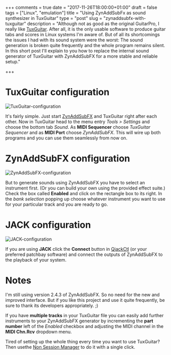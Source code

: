 +++
comments = true
date = "2017-11-26T18:00:00+01:00"
draft = false
tags = ["Linux", "emulation"]
title = "Using ZynAddSubFx as sound synthesizer in TuxGuitar"
type = "post"
slug = "zynaddsubfx-with-tuxguitar"
description = "Although not as good as the original GuitarPro, I really like [TuxGuitar](https://sourceforge.net/projects/tuxguitar/). After all, it is the only usable software to produce guitar tabs and scores in Linux systems I'm aware of. But of all its shortcomings the issues I had with its sound system were the worst: The sound generation is broken quite frequently and the whole program remains silent. In this short post I'll explain to you how to replace the internal sound generator of TuxGuitar with ZynAddSubFX for a more stable and reliable setup."

+++

# TuxGuitar configuration

![TuxGuitar-configuration](/thegreatwhiteshark.music.io/images/posts/2017/tuxguitar-using-zynaddsubfx/tuxguitar-configuration.jpeg)

It's fairly simple. Just start
[ZynAddSubFX](http://zynaddsubfx.sourceforge.net/) and TuxGuitar right
after each other. Now in TuxGuitar head to the menu entry *Tools >
Settings* and choose the bottom tab *Sound*. As **MIDI Sequencer**
choose *TuxGuitar Sequencer* and as **MIDI Port** choose
*ZynAddSubFX*. This will wire up both programs and you can use them
seamlessly from now on.

# ZynAddSubFX configuration

![ZynAddSubFX-configuration](/thegreatwhiteshark.music.io/images/posts/2017/tuxguitar-using-zynaddsubfx/zynaddsubfx-configuration.jpeg)

But to generate sounds using ZynAddSubFX you have to select an
instrument first. (Or you can build your own using the provided effect
suite.) Check the box called **Enabled** and click on the rectangle box
to its right. In the *bank selection* popping up choose whatever
instrument you want to use for your particular track and you are ready
to go.

# JACK configuration

![JACK-configuration](/thegreatwhiteshark.music.io/images/posts/2017/tuxguitar-using-zynaddsubfx/zynaddsubfx-configuration.jpeg)

If you are using **JACK** click the **Connect** button in
[QjackCtl](https://qjackctl.sourceforge.io/) (or your preferred
patchbay software) and connect the outputs of ZynAddSubFX to the
playback of your system.

# Notes

I'm still using version 2.4.3 of ZynAddSubFX. So no need for the new
and improved interface. But if you like this project and use it quite
frequently, be sure to thank its developers appropriately. ;)

If you have **multiple tracks** in your TuxGuitar file you can easily
add further instruments to your ZynAddSubFX generator by incrementing
the **part number** left of the *Enabled* checkbox and adjusting the
MIDI channel in the **MIDI Chn.Rcv** dropdown menu.

Tired of setting up the whole thing every time you want to use
TuxGuitar? Then usethe [Non Session
Manager](http://non.tuxfamily.org/wiki/Non%20Session%20Manager) to do
it with a single click. 
